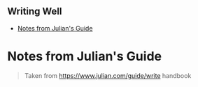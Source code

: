 ## Writing Well

- [Notes from Julian's Guide](#notes-from-julians-guide)

# Notes from Julian's Guide

> Taken from https://www.julian.com/guide/write handbook
